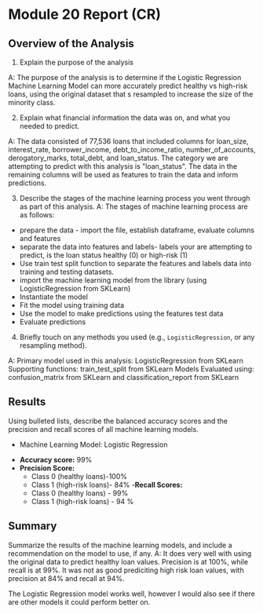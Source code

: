 ﻿# Module 20 Report  (CR)

## Overview of the Analysis

1. Explain the purpose of the analysis

A: The purpose of the analysis is to determine if the Logistic Regression Machine Learning Model can more accurately predict healthy vs high-risk loans, using the original dataset that s resampled to increase the size of the minority class.

2.  Explain what financial information the data was on, and what you needed to predict.

A: The data consisted of 77,536 loans that included columns for loan_size, interest_rate, borrower_income, debt_to_income_ratio, number_of_accounts, derogatory_marks, total_debt, and loan_status. The category we are attempting to predict with this analysis is "loan_status". The data in the remaining columns will be used as features to train the data and inform predictions. 

3. Describe the stages of the machine learning process you went through as part of this analysis.
A:  The stages of machine learning process are as follows: 
- prepare the data - import the file, establish dataframe, evaluate columns and features
- separate the data into features and labels- labels your are attempting to predict, is the loan status healthy (0) or high-risk (1)
- Use train test split function to separate the features and labels data into training and testing datasets.
- import the machine learning model from the library (using LogisticRegression from SKLearn)
- Instantiate the model
- Fit the model using training data
- Use the model to make predictions using the features test data
- Evaluate predictions

4. Briefly touch on any methods you used (e.g., `LogisticRegression`, or any resampling method).
   
A: Primary model used in this analysis: LogisticRegression from SKLearn
Supporting functions: train_test_split from SKLearn
Models Evaluated using: confusion_matrix from SKLearn and classification_report from SKLearn

## Results

Using bulleted lists, describe the balanced accuracy scores and the precision and recall scores of all machine learning models.

* Machine Learning Model: Logistic Regression
- **Accuracy score:** 99%
- **Precision Score:** 
	- Class 0 (healthy loans)-100%
	- Class 1 (high-risk loans)- 84%
-**Recall Scores:**
	- Class 0 (healthy loans) - 99%
	- Class 1 (high-risk loans) - 94 %
  

## Summary

Summarize the results of the machine learning models, and include a recommendation on the model to use, if any.
A: It does very well with using the original data to predict healthy loan values. Precision is at 100%, while recall is at 99%. It was not as good prediciting high risk loan values, with precision at 84% and recall at 94%.

The Logistic Regression model works well, however I would also see if there are other models it could perform better on.

